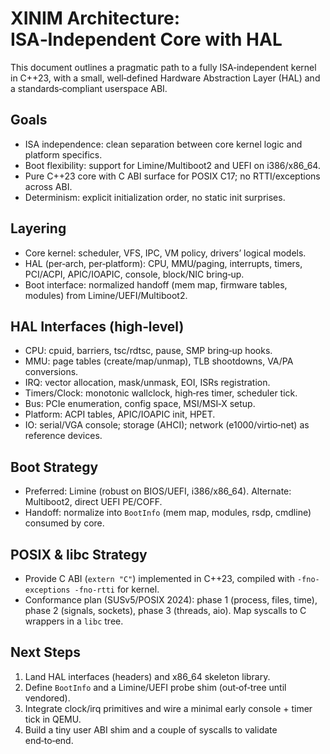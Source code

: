 # XINIM Architecture: ISA‑Independent Core with HAL

This document outlines a pragmatic path to a fully ISA‑independent kernel in C++23, with a small, well‑defined Hardware Abstraction Layer (HAL) and a standards‑compliant userspace ABI.

## Goals
- ISA independence: clean separation between core kernel logic and platform specifics.
- Boot flexibility: support for Limine/Multiboot2 and UEFI on i386/x86_64.
- Pure C++23 core with C ABI surface for POSIX C17; no RTTI/exceptions across ABI.
- Determinism: explicit initialization order, no static init surprises.

## Layering
- Core kernel: scheduler, VFS, IPC, VM policy, drivers’ logical models.
- HAL (per‑arch, per‑platform): CPU, MMU/paging, interrupts, timers, PCI/ACPI, APIC/IOAPIC, console, block/NIC bring‑up.
- Boot interface: normalized handoff (mem map, firmware tables, modules) from Limine/UEFI/Multiboot2.

## HAL Interfaces (high‑level)
- CPU: cpuid, barriers, tsc/rdtsc, pause, SMP bring‑up hooks.
- MMU: page tables (create/map/unmap), TLB shootdowns, VA/PA conversions.
- IRQ: vector allocation, mask/unmask, EOI, ISRs registration.
- Timers/Clock: monotonic wallclock, high‑res timer, scheduler tick.
- Bus: PCIe enumeration, config space, MSI/MSI‑X setup.
- Platform: ACPI tables, APIC/IOAPIC init, HPET.
- IO: serial/VGA console; storage (AHCI); network (e1000/virtio‑net) as reference devices.

## Boot Strategy
- Preferred: Limine (robust on BIOS/UEFI, i386/x86_64). Alternate: Multiboot2, direct UEFI PE/COFF.
- Handoff: normalize into `BootInfo` (mem map, modules, rsdp, cmdline) consumed by core.

## POSIX & libc Strategy
- Provide C ABI (`extern "C"`) implemented in C++23, compiled with `-fno-exceptions -fno-rtti` for kernel.
- Conformance plan (SUSv5/POSIX 2024): phase 1 (process, files, time), phase 2 (signals, sockets), phase 3 (threads, aio). Map syscalls to C wrappers in a `libc` tree.

## Next Steps
1) Land HAL interfaces (headers) and x86_64 skeleton library.
2) Define `BootInfo` and a Limine/UEFI probe shim (out‑of‑tree until vendored).
3) Integrate clock/irq primitives and wire a minimal early console + timer tick in QEMU.
4) Build a tiny user ABI shim and a couple of syscalls to validate end‑to‑end.

